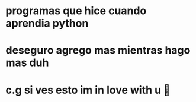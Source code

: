 # programas que hice cuando aprendia python
# deseguro agrego mas mientras hago mas duh 
# c.g si ves esto im in love with u 🥺
